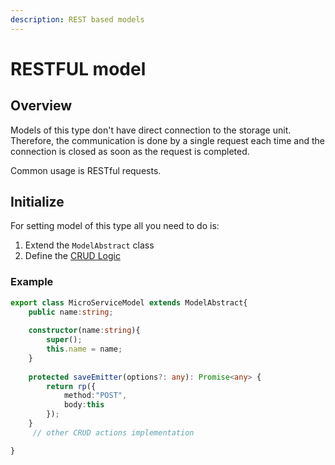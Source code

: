 ```yaml
---
description: REST based models
---
```


# RESTFUL model

## Overview

Models of this type don't have direct connection to the storage unit. Therefore, the communication is done by a single request each time and the connection is closed as soon as the request is completed.

Common usage is RESTful requests.

## Initialize

For setting model of this type all you need to do is:

1.  Extend the `ModelAbstract` class
2. Define the [CRUD Logic](setting-crud-logic.md)

### Example

```typescript
export class MicroServiceModel extends ModelAbstract{
    public name:string;
    
    constructor(name:string){
        super();
        this.name = name;
    }
    
    protected saveEmitter(options?: any): Promise<any> {
        return rp({
            method:"POST",
            body:this
        });
    }
     // other CRUD actions implementation 

}
```



